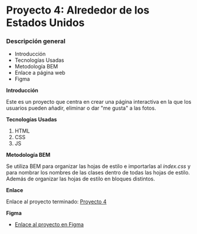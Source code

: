 # Proyecto 4: Alrededor de los Estados Unidos

### Descripción general

- Introducción
- Tecnologías Usadas
- Metodología BEM
- Enlace a página web
- Figma

**Introducción**

Este es un proyecto que centra en crear una página interactiva en la que los usuarios pueden añadir, eliminar o dar "me gusta" a las fotos.

**Tecnologías Usadas**

1. HTML
2. CSS
3. JS

**Metodología BEM**

Se utiliza BEM para organizar las hojas de estilo e importarlas al _index.css_ y para nombrar los nombres de las clases dentro de todas las hojas de estilo. Además de organizar las hojas de estilo en bloques distintos.

**Enlace**

Enlace al proyecto terminado: [Proyecto 4](https://scuadra02.github.io/web_project_4_esp/)

**Figma**

- [Enlace al proyecto en Figma](https://www.figma.com/file/LDMgqWesKpQkIwhOfEBuTS/WEB%2C-Sprint-5%3A-Around-The-U.S.-%7C-desktop-%2B-mobile?node-id=0%3A1)
